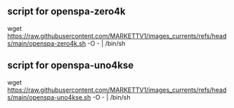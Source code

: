 

## script for openspa-zero4k

wget https://raw.githubusercontent.com/MARKETTV1/images_currents/refs/heads/main/openspa-zero4k.sh -O - | /bin/sh

## script for openspa-uno4kse

wget https://raw.githubusercontent.com/MARKETTV1/images_currents/refs/heads/main/openspa-uno4kse.sh -O - | /bin/sh


